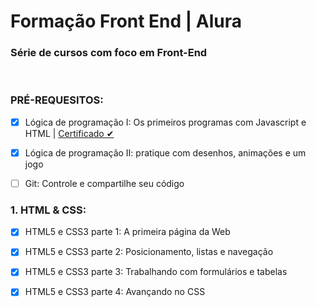 # Formação Front End | Alura
### Série de cursos com foco em Front-End
<br>

### PRÉ-REQUESITOS:
- [x] Lógica de programação I: Os primeiros programas com Javascript e HTML | [Certificado ✔](https://cursos.alura.com.br/user/itallo-sa-vieira/course/logica-programacao-javascript-html/certificate)
- [x] Lógica de programação II: pratique com desenhos, animações e um jogo
- [ ] Git: Controle e compartilhe seu código


### 1. HTML & CSS:
- [x] HTML5 e CSS3 parte 1: A primeira página da Web
- [x] HTML5 e CSS3 parte 2: Posicionamento, listas e navegação
- [x] HTML5 e CSS3 parte 3: Trabalhando com formulários e tabelas
- [x] HTML5 e CSS3 parte 4: Avançando no CSS

